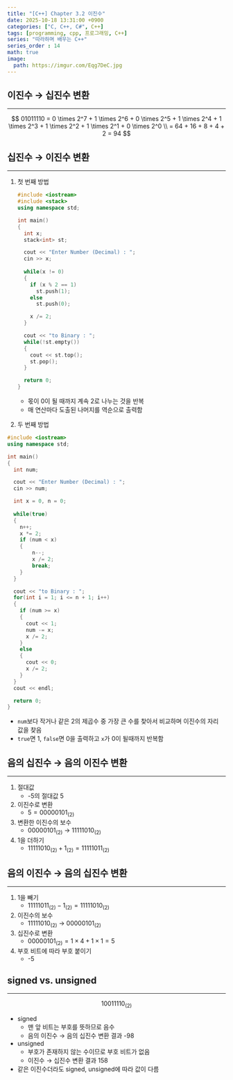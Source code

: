 ```yaml
---
title: "[C++] Chapter 3.2 이진수"
date: 2025-10-18 13:31:00 +0900
categories: ["C, C++, C#", C++]
tags: [programming, cpp, 프로그래밍, C++]
series: "따라하며 배우는 C++"
series_order : 14
math: true
image:
  path: https://imgur.com/Eqg7DeC.jpg
---
```


## 이진수 → 십진수 변환

---

$$
01011110 = 0 \times 2^7 + 1 \times 2^6 + 0 \times 2^5 + 1 \times 2^4 + 1 \times 2^3 + 1 \times 2^2 + 1 \times 2^1 + 0 \times 2^0 \\
= 64 + 16 + 8 + 4 + 2 = 94
$$

## 십진수 → 이진수 변환

---

1. 첫 번째 방법

    ```cpp
    #include <iostream>
    #include <stack>
    using namespace std;

    int main()
    {
      int x;
      stack<int> st;

      cout << "Enter Number (Decimal) : ";
      cin >> x;
        
      while(x != 0)
      {
        if (x % 2 == 1)
          st.push(1);
        else
          st.push(0);

        x /= 2;
      }

      cout << "to Binary : ";
      while(!st.empty())
      {
        cout << st.top();
        st.pop();
      }

      return 0;
    }
    ```

    - 몫이 0이 될 때까지 계속 2로 나누는 것을 반복
    - 매 연산마다 도출된 나머지를 역순으로 출력함

2. 두 번째 방법

```cpp
#include <iostream>
using namespace std;

int main()
{
  int num;

  cout << "Enter Number (Decimal) : ";
  cin >> num;

  int x = 0, n = 0;
  
  while(true)
  {
    n++;
    x *= 2;
    if (num < x)
    {
        n--;
        x /= 2;
        break;
    }
  }

  cout << "to Binary : ";
  for(int i = 1; i <= n + 1; i++)
  {
    if (num >= x)
    {
      cout << 1;
      num -= x;
      x /= 2;
    }
    else
    {
      cout << 0;
      x /= 2;
    }
  }
  cout << endl;

  return 0;
}
```

- `num`보다 작거나 같은 2의 제곱수 중 가장 큰 수를 찾아서 비교하며 이진수의 자리 값을 찾음
- `true`면 1, `false`면 0을 출력하고 `x`가 0이 될때까지 반복함

## 음의 십진수 → 음의 이진수 변환

---

1. 절대값
    - -5의 절대값 5
2. 이진수로 변환
    - $5 = 00000101_{(2)}$
3. 변환한 이진수의 보수
    - $00000101_{(2)}$ → $11111010_{(2)}$
4. 1을 더하기
    - $11111010_{(2)} + 1_{(2)} = 11111011_{(2)}$

## 음의 이진수 → 음의 십진수 변환

---

1. 1을 빼기
    - $11111011_{(2)} - 1_{(2)} = 11111010_{(2)}$
2. 이진수의 보수
    - $11111010_{(2)}$ → $00000101_{(2)}$
3. 십진수로 변환
    - $00000101_{(2)} = 1 \times 4 + 1 \times 1 = 5$
4. 부호 비트에 따라 부호 붙이기
    - -5

## signed vs. unsigned

---

$$ 10011110_{(2)} $$

- signed
  - 맨 앞 비트는 부호를 뜻하므로 음수
  - 음의 이진수 → 음의 십진수 변환 결과 -98
- unsigned
  - 부호가 존재하지 않는 수이므로 부호 비트가 없음
  - 이진수 → 십진수 변환 결과 158
- 같은 이진수더라도 signed, unsigned에 따라 값이 다름
